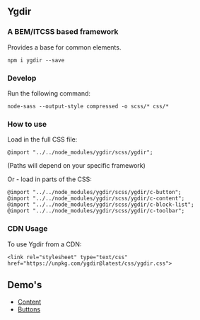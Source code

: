## Ygdir

### A BEM/ITCSS based framework

Provides a base for common elements.

    npm i ygdir --save

### Develop

Run the following command:

    node-sass --output-style compressed -o scss/* css/*

### How to use

Load in the full CSS file:

    @import "../../node_modules/ygdir/scss/ygdir";

(Paths will depend on your specific framework)

Or - load in parts of the CSS:

    @import "../../node_modules/ygdir/scss/ygdir/c-button";
    @import "../../node_modules/ygdir/scss/ygdir/c-content";
    @import "../../node_modules/ygdir/scss/ygdir/c-block-list";
    @import "../../node_modules/ygdir/scss/ygdir/c-toolbar";

### CDN Usage

To use Ygdir from a CDN:

    <link rel="stylesheet" type="text/css" href="https://unpkg.com/ygdir@latest/css/ygdir.css">

## Demo's

* [Content](https://codepen.io/wolfr/pen/rNaOZEY)
* [Buttons](https://codepen.io/wolfr/pen/YzPyOMg)
